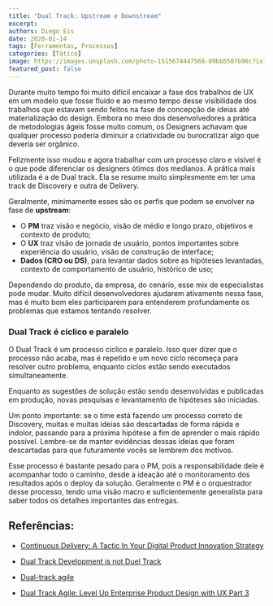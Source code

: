 ```yaml
---
title: "Dual Track: Upstream e Downstream"
excerpt: 
authors: Diego Eis
date: 2020-01-14
tags: [Ferramentas, Processos]
categories: [Tático]
image: https://images.unsplash.com/photo-1515674447568-09bbb507b96c?ixlib=rb-1.2.1&ixid=eyJhcHBfaWQiOjEyMDd9&auto=format&fit=crop&w=2797&q=80
featured_post: false
---
```


Durante muito tempo foi muito difícil encaixar a fase dos trabalhos de
UX em um modelo que fosse fluído e ao mesmo tempo desse visibilidade dos
trabalhos que estavam sendo feitos na fase de concepção de ideias até
materialização do design. Embora no meio dos desenvolvedores a prática
de metodologias ágeis fosse muito comum, os Designers achavam que
qualquer processo poderia diminuir a criatividade ou burocratizar algo
que deveria ser orgânico.

Felizmente isso mudou e agora trabalhar com um processo claro e visível
é o que pode diferenciar os designers ótimos dos medianos. A prática
mais utilizada é a de Dual track. Ela se resume muito simplesmente em
ter uma track de Discovery e outra de Delivery.

Geralmente, minimamente esses são os perfis que podem se envolver na
fase de **upstream**:

- O **PM** traz visão e negócio, visão de médio e longo prazo, objetivos
e contexto de produto;
- O **UX** traz visão de jornada de usuário, pontos importantes sobre
experiência do usuário, visão de construção de interface;
- **Dados (CRO ou DS)**, para levantar dados sobre as hipóteses
levantadas, contexto de comportamento de usuário, histórico de uso;

Dependendo do produto, da empresa, do cenário, esse mix de especialistas
pode mudar. Muito difícil desenvolvedores ajudarem ativamente nessa
fase, mas é muito bom eles participarem para entenderem profundamente os
problemas que estamos tentando resolver.

### Dual Track é cíclico e paralelo

O Dual Track é um processo cíclico e paralelo. Isso quer dizer que o
processo não acaba, mas é repetido e um novo ciclo recomeça para
resolver outro problema, enquanto ciclos estão sendo executados
simultaneamente.

Enquanto as sugestões de solução estão sendo desenvolvidas e publicadas
em produção, novas pesquisas e levantamento de hipóteses são iniciadas.

Um ponto importante: se o time está fazendo um processo correto de
Discovery, muitas e muitas ideias são descartadas de forma rápida e
indolor, passando para a próxima hipótese a fim de aprender o mais
rápido possível. Lembre-se de manter evidências dessas ideias que foram
descartadas para que futuramente vocês se lembrem dos motivos.

Esse processo é bastante pesado para o PM, pois a responsabilidade dele
é acompanhar todo o caminho, desde a ideação até o monitoramento dos
resultados após o deploy da solução. Geralmente o PM é o orquestrador
desse processo, tendo uma visão macro e suficientemente generalista para
saber todos os detalhes importantes das entregas.

Referências:
-----------

-   [Continuous Delivery: A Tactic In Your Digital Product Innovation
    Strategy](https://medium.com/@gnakan/continuous-delivery-a-tactic-in-your-digital-product-innovation-strategy-877dbe8cb0a)

-   [Dual Track Development is not Duel
    Track](https://www.jpattonassociates.com/dual-track-development/)

-   [Dual-track agile](https://scrumandkanban.co.uk/dual-track-agile/)

-   [Dual Track Agile: Level Up Enterprise Product Design with UX Part
    3](https://medium.com/@dannyvigil/dual-track-agile-level-up-enterprise-product-design-with-ux-part-3-25cafc1d6aa5)